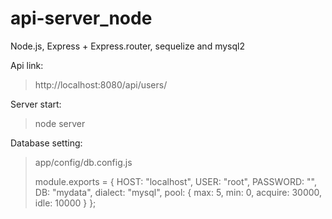 # api-server_node
Node.js, Express + Express.router, sequelize and mysql2

Api link:
>http://localhost:8080/api/users/

Server start:
>node server

Database setting:
>app/config/db.config.js
>
>module.exports = {
>    HOST: "localhost",
>    USER: "root",
>    PASSWORD: "",
>    DB: "mydata",
>    dialect: "mysql",
>    pool: {
>        max: 5,
>        min: 0,
>        acquire: 30000,
>        idle: 10000
>    }
>};
